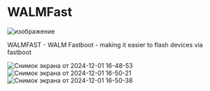 # WALMFast

![изображение](https://github.com/user-attachments/assets/29772e85-5d0d-4039-b2ab-36553e911918)


WALMFAST - WALM Fastboot - making it easier to flash devices via fastboot

![Снимок экрана от 2024-12-01 16-48-53](https://github.com/user-attachments/assets/a27a9892-0c1c-48b2-94b5-a9b1726d6de5)
![Снимок экрана от 2024-12-01 16-50-21](https://github.com/user-attachments/assets/4c884e1b-8a6b-41da-a8b1-ce40e540bc53)
![Снимок экрана от 2024-12-01 16-50-38](https://github.com/user-attachments/assets/18f1d7d1-dc0f-48eb-9b6e-d897fa79119e)
